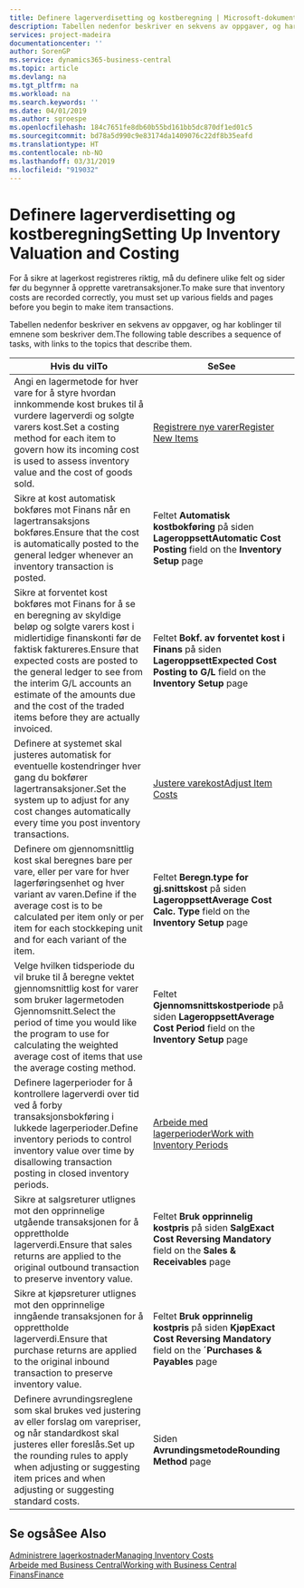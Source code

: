 ```yaml
---
title: Definere lagerverdisetting og kostberegning | Microsoft-dokumentasjon
description: Tabellen nedenfor beskriver en sekvens av oppgaver, og har koblinger til emnene som beskriver dem.
services: project-madeira
documentationcenter: ''
author: SorenGP
ms.service: dynamics365-business-central
ms.topic: article
ms.devlang: na
ms.tgt_pltfrm: na
ms.workload: na
ms.search.keywords: ''
ms.date: 04/01/2019
ms.author: sgroespe
ms.openlocfilehash: 184c7651fe8db60b55bd161bb5dc870df1ed01c5
ms.sourcegitcommit: bd78a5d990c9e83174da1409076c22df8b35eafd
ms.translationtype: HT
ms.contentlocale: nb-NO
ms.lasthandoff: 03/31/2019
ms.locfileid: "919032"
---
```

# <a name="setting-up-inventory-valuation-and-costing"></a><span data-ttu-id="620ea-103">Definere lagerverdisetting og kostberegning</span><span class="sxs-lookup"><span data-stu-id="620ea-103">Setting Up Inventory Valuation and Costing</span></span>
<span data-ttu-id="620ea-104">For å sikre at lagerkost registreres riktig, må du definere ulike felt og sider før du begynner å opprette varetransaksjoner.</span><span class="sxs-lookup"><span data-stu-id="620ea-104">To make sure that inventory costs are recorded correctly, you must set up various fields and pages before you begin to make item transactions.</span></span>

<span data-ttu-id="620ea-105">Tabellen nedenfor beskriver en sekvens av oppgaver, og har koblinger til emnene som beskriver dem.</span><span class="sxs-lookup"><span data-stu-id="620ea-105">The following table describes a sequence of tasks, with links to the topics that describe them.</span></span>

|<span data-ttu-id="620ea-106">**Hvis du vil**</span><span class="sxs-lookup"><span data-stu-id="620ea-106">**To**</span></span>|<span data-ttu-id="620ea-107">**Se**</span><span class="sxs-lookup"><span data-stu-id="620ea-107">**See**</span></span>|  
|------------|-------------|  
|<span data-ttu-id="620ea-108">Angi en lagermetode for hver vare for å styre hvordan innkommende kost brukes til å vurdere lagerverdi og solgte varers kost.</span><span class="sxs-lookup"><span data-stu-id="620ea-108">Set a costing method for each item to govern how its incoming cost is used to assess inventory value and the cost of goods sold.</span></span>|[<span data-ttu-id="620ea-109">Registrere nye varer</span><span class="sxs-lookup"><span data-stu-id="620ea-109">Register New Items</span></span>](inventory-how-register-new-items.md)|  
|<span data-ttu-id="620ea-110">Sikre at kost automatisk bokføres mot Finans når en lagertransaksjons bokføres.</span><span class="sxs-lookup"><span data-stu-id="620ea-110">Ensure that the cost is automatically posted to the general ledger whenever an inventory transaction is posted.</span></span>|<span data-ttu-id="620ea-111">Feltet **Automatisk kostbokføring** på siden **Lageroppsett**</span><span class="sxs-lookup"><span data-stu-id="620ea-111">**Automatic Cost Posting** field on the **Inventory Setup** page</span></span>|  
|<span data-ttu-id="620ea-112">Sikre at forventet kost bokføres mot Finans for å se en beregning av skyldige beløp og solgte varers kost i midlertidige finanskonti før de faktisk faktureres.</span><span class="sxs-lookup"><span data-stu-id="620ea-112">Ensure that expected costs are posted to the general ledger to see from the interim G/L accounts an estimate of the amounts due and the cost of the traded items before they are actually invoiced.</span></span>|<span data-ttu-id="620ea-113">Feltet **Bokf. av forventet kost i Finans** på siden **Lageroppsett**</span><span class="sxs-lookup"><span data-stu-id="620ea-113">**Expected Cost Posting to G/L** field on the **Inventory Setup** page</span></span>|  
|<span data-ttu-id="620ea-114">Definere at systemet skal justeres automatisk for eventuelle kostendringer hver gang du bokfører lagertransaksjoner.</span><span class="sxs-lookup"><span data-stu-id="620ea-114">Set the system up to adjust for any cost changes automatically every time you post inventory transactions.</span></span>|[<span data-ttu-id="620ea-115">Justere varekost</span><span class="sxs-lookup"><span data-stu-id="620ea-115">Adjust Item Costs</span></span>](inventory-how-adjust-item-costs.md)|  
|<span data-ttu-id="620ea-116">Definere om gjennomsnittlig kost skal beregnes bare per vare, eller per vare for hver lagerføringsenhet og hver variant av varen.</span><span class="sxs-lookup"><span data-stu-id="620ea-116">Define if the average cost is to be calculated per item only or per item for each stockkeping unit and for each variant of the item.</span></span>|<span data-ttu-id="620ea-117">Feltet **Beregn.type for gj.snittskost** på siden **Lageroppsett**</span><span class="sxs-lookup"><span data-stu-id="620ea-117">**Average Cost Calc. Type** field on the **Inventory Setup** page</span></span>|  
|<span data-ttu-id="620ea-118">Velge hvilken tidsperiode du vil bruke til å beregne vektet gjennomsnittlig kost for varer som bruker lagermetoden Gjennomsnitt.</span><span class="sxs-lookup"><span data-stu-id="620ea-118">Select the period of time you would like the program to use for calculating the weighted average cost of items that use the average costing method.</span></span>|<span data-ttu-id="620ea-119">Feltet **Gjennomsnittskostperiode** på siden **Lageroppsett**</span><span class="sxs-lookup"><span data-stu-id="620ea-119">**Average Cost Period** field on the **Inventory Setup** page</span></span>|  
|<span data-ttu-id="620ea-120">Definere lagerperioder for å kontrollere lagerverdi over tid ved å forby transaksjonsbokføring i lukkede lagerperioder.</span><span class="sxs-lookup"><span data-stu-id="620ea-120">Define inventory periods to control inventory value over time by disallowing transaction posting in closed inventory periods.</span></span>|[<span data-ttu-id="620ea-121">Arbeide med lagerperioder</span><span class="sxs-lookup"><span data-stu-id="620ea-121">Work with Inventory Periods</span></span>](finance-how-to-work-with-inventory-periods.md)|  
|<span data-ttu-id="620ea-122">Sikre at salgsreturer utlignes mot den opprinnelige utgående transaksjonen for å opprettholde lagerverdi.</span><span class="sxs-lookup"><span data-stu-id="620ea-122">Ensure that sales returns are applied to the original outbound transaction to preserve inventory value.</span></span>|<span data-ttu-id="620ea-123">Feltet **Bruk opprinnelig kostpris** på siden **Salg**</span><span class="sxs-lookup"><span data-stu-id="620ea-123">**Exact Cost Reversing Mandatory** field on the **Sales & Receivables** page</span></span>|  
|<span data-ttu-id="620ea-124">Sikre at kjøpsreturer utlignes mot den opprinnelige inngående transaksjonen for å opprettholde lagerverdi.</span><span class="sxs-lookup"><span data-stu-id="620ea-124">Ensure that purchase returns are applied to the original inbound transaction to preserve inventory value.</span></span>|<span data-ttu-id="620ea-125">Feltet **Bruk opprinnelig kostpris** på siden **Kjøp**</span><span class="sxs-lookup"><span data-stu-id="620ea-125">**Exact Cost Reversing Mandatory** field on the **´Purchases & Payables** page</span></span>|
|<span data-ttu-id="620ea-126">Definere avrundingsreglene som skal brukes ved justering av eller forslag om varepriser, og når standardkost skal justeres eller foreslås.</span><span class="sxs-lookup"><span data-stu-id="620ea-126">Set up the rounding rules to apply when adjusting or suggesting item prices and when adjusting or suggesting standard costs.</span></span>|<span data-ttu-id="620ea-127">Siden **Avrundingsmetode**</span><span class="sxs-lookup"><span data-stu-id="620ea-127">**Rounding Method** page</span></span>|  

## <a name="see-also"></a><span data-ttu-id="620ea-128">Se også</span><span class="sxs-lookup"><span data-stu-id="620ea-128">See Also</span></span>  
[<span data-ttu-id="620ea-129">Administrere lagerkostnader</span><span class="sxs-lookup"><span data-stu-id="620ea-129">Managing Inventory Costs</span></span>](finance-manage-inventory-costs.md)  
[<span data-ttu-id="620ea-130">Arbeide med Business Central</span><span class="sxs-lookup"><span data-stu-id="620ea-130">Working with Business Central</span></span>](ui-work-product.md)  
[<span data-ttu-id="620ea-131">Finans</span><span class="sxs-lookup"><span data-stu-id="620ea-131">Finance</span></span>](finance.md)  
